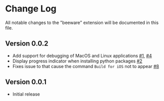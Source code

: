 # Change Log
All notable changes to the "beeware" extension will be documented in this file.

## Version 0.0.2
- Add support for debugging of MacOS and Linux applications [#1](https://github.com/pybee/vscode-beeware/issues/1), [#4](https://github.com/pybee/vscode-beeware/issues/4)
- Display progress indicator when installing python packages [#2](https://github.com/pybee/vscode-beeware/issues/2)
- Fixes issue to that cause the command `Build for iOS` not to appear [#8](https://github.com/pybee/vscode-beeware/issues/8)

## Version 0.0.1
- Initial release
